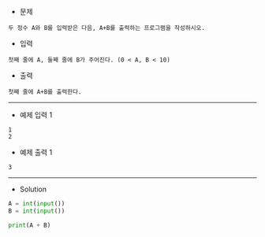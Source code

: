 - 문제

```
두 정수 A와 B를 입력받은 다음, A+B를 출력하는 프로그램을 작성하시오.
```

- 입력

```
첫째 줄에 A, 둘째 줄에 B가 주어진다. (0 < A, B < 10)
```

- 출력

```
첫째 줄에 A+B를 출력한다.
```

---

- 예제 입력 1 

```
1
2
```

- 예제 출력 1 

```
3
```

---

- Solution

```py
A = int(input())
B = int(input())

print(A + B)
```
